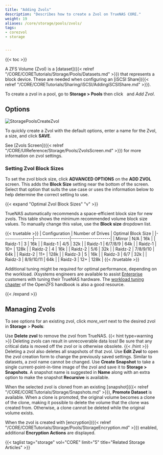 ```yaml
---
title: "Adding Zvols"
description: "Describes how to create a Zvol on TrueNAS CORE."
weight: 19
aliases: /core/storage/pools/zvols/
tags:
- corezvol
- storage


---
```


{{< toc >}}

A ZFS Volume (Zvol) is a [dataset]({{< relref "/CORE/CORETutorials/Storage/Pools/Datasets.md" >}}) that represents a block device.
These are needed when configuring an [iSCSI Share]({{< relref "/CORE/CORETutorials/Sharing/iSCSI/AddingiSCSIShare.md" >}}).

To create a zvol in a pool, go to **Storage > Pools** then click <i class="fa fa-ellipsis-v" aria-hidden="true" title="Options"></i>&nbsp; and *Add Zvol*.

## Options

![StoragePoolsCreateZvol](/images/CORE/Storage/StoragePoolsCreateZvol.png "Creating a new Zvol")

To quickly create a Zvol with the default options, enter a name for the Zvol, a size, and click **SAVE**.

See [Zvols Screen]({{< relref "/CORE/UIReference/Storage/Pools/ZvolsScreen.md" >}}) for more information on zvol settings.

### Setting Zvol Block Sizes

To set the zvol block size, click **ADVANCED OPTIONS** on the **ADD ZVOL** screen. This adds the **Block Size** setting near the bottom of the screen.
Select that option that suits the use case or uses the information below to help determine the correct setting to use.

{{< expand "Optimal Zvol Block Sizes" "v" >}}

TrueNAS automatically recommends a space-efficient block size for new zvols. This table shows the minimum recommended volume block size values. To manually change this value, use the **Block size** dropdown list.

{{< truetable >}}
| Configuration | Number of Drives | Optimal Block Size | 
|---------------|------------------|--------------------|
| Mirror | N/A | 16k |
| Raidz-1 | 3 | 16k |
| Raidz-1 | 4/5 | 32k |
| Raidz-1 | 6/7/8/9 | 64k |
| Raidz-1 | 10+ | 128k |
| Raidz-2 | 4 | 16k |
| Raidz-2 | 5/6 | 32k |
| Raidz-2 | 7/8/9/10 | 64k |
| Raidz-2 | 11+ | 128k |
| Raidz-3 | 5 | 16k |
| Raidz-3 | 6/7 | 32k |
| Raidz-3 | 8/9/10/11 | 64k |
| Raidz-3 | 12+ | 128k |
{{< /truetable >}}

Additional tuning might be required for optimal performance, depending on the workload. iXsystems engineers are available to assist [Enterprise](https://www.truenas.com/truenas-enterprise/) customers with tuning their TrueNAS hardware. The [workload tuning chapter](https://openzfs.github.io/openzfs-docs/Performance%20and%20Tuning/Workload%20Tuning.html) of the OpenZFS handbook is also a good resource.

{{< /expand >}}

## Managing Zvols

To see options for an existing zvol, click <i class="material-icons" aria-hidden="true" title="Options">more_vert</i> next to the desired zvol in **Storage** > **Pools**:

Use **Delete zvol** to remove the zvol from TrueNAS.
{{< hint type=warning >}}
Deleting zvols can result in unrecoverable data loss!
Be sure that any critical data is moved off the zvol or is otherwise obsolete.
{{< /hint >}}
Deleting a zvol also deletes all snapshots of that zvol.
Use **Edit Zvol** to open the zvol creation form to change the previously saved settings.
Similar to datasets, a zvol name cannot be changed.
Use **Create Snapshot** to take a single current-point-in-time image of the zvol and save it to **Storage > Snapshots**.
A snapshot name is suggested in **Name** along with an extra option to make the snapshot **Recursive** is available.

When the selected zvol is cloned from an existing [snapshot]({{< relref "/CORE/CORETutorials/Storage/Snapshots.md" >}}), **Promote Dataset** is available.
When a clone is promoted, the original volume becomes a clone of the clone, making it possible to delete the volume that the clone was created from.
Otherwise, a clone cannot be deleted while the original volume exists.

When the zvol is created with [encryption]({{< relref "/CORE/CORETutorials/Storage/Pools/StorageEncryption.md" >}}) enabled, additional **Encryption Actions** are displayed.

{{< taglist tag="storage" vol="CORE" limit="5" title="Related Storage Articles" >}}
